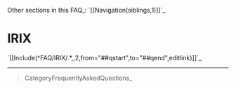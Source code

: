Other sections in this FAQ\_: \`[[Navigation(siblings,1)]]\`\_

IRIX
====

\`[[Include(\^FAQ/IRIX/.\*,,2,from="\#\#qstart",to="\#\#qend",editlink)]]\`\_

* * * * *

> CategoryFrequentlyAskedQuestions\_
